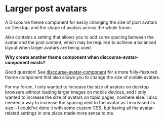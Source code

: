 # Larger post avatars

A Discourse theme component for easily changing the size of post avatars on Desktop, and the shape of avatars across the whole forum.

Also contains a setting that allows you to add some spacing between the avatar and the post content, which may be required to achieve a balanced layout when larger avatars are being used.

**Why create another theme component when discourse-avatar-component exists?**

Good question! See [discourse-avatar-component](https://github.com/discourse/discourse-avatar-component) for a more fully-featured theme component that also allows you to change the size of mobile avatars.

For my forum, I only wanted to increase the size of avatars on desktop browsers without loading larger images on mobile devices, and I only wanted to increase the size of avatars on topic pages, nowhere else.
I also needed a way to increase the spacing next to the avatar as I increased its size – I could've done it with some custom CSS, but having all the avatar-related settings in one place made more sense to me.
